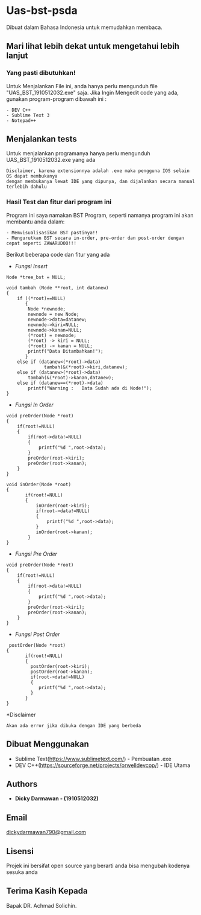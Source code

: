 # Uas-bst-psda
Dibuat dalam Bahasa Indonesia untuk memudahkan membaca.

## Mari lihat lebih dekat untuk mengetahui lebih lanjut

### Yang pasti dibutuhkan!
Untuk Menjalankan File ini, anda hanya perlu mengunduh file "UAS_BST_1910512032.exe" saja.
Jika Ingin Mengedit code yang ada, gunakan program-program dibawah ini :
```
- DEV C++
- Sublime Text 3
- Notepad++
```

## Menjalankan tests

Untuk menjalankan programanya hanya perlu mengunduh UAS_BST_1910512032.exe yang ada
```
Disclaimer, karena extensionnya adalah .exe maka pengguna IOS selain OS dapat membukanya
dengan membukanya lewat IDE yang dipunya, dan dijalankan secara manual terlebih dahulu
```

### Hasil Test dan fitur dari program ini

Program ini saya namakan BST Program, seperti namanya
program ini akan membantu anda dalam:

```
- Memvisualisasikan BST pastinya!!
- Mengurutkan BST secara in-order, pre-order dan post-order dengan cepat seperti ZAWARUDOO!!!
```

Berikut beberapa code dan fitur yang ada

- *Fungsi Insert*
```
Node *tree_bst = NULL;

void tambah (Node **root, int datanew)
{
    if ((*root)==NULL)
       {
        Node *newnode;
        newnode = new Node;
        newnode->data=datanew;
        newnode->kiri=NULL;
        newnode->kanan=NULL;
        (*root) = newnode;
        (*root) -> kiri = NULL;
        (*root) -> kanan = NULL;
        printf("Data Ditambahkan!");
       }
    else if (datanew<(*root)->data)
              tambah(&(*root)->kiri,datanew);
    else if (datanew>(*root)->data)
        tambah(&(*root)->kanan,datanew);
    else if (datanew==(*root)->data)
        printf("Warning :	Data Sudah ada di Node!");
}
```

- *Fungsi In Order*
```
void preOrder(Node *root)
{
    if(root!=NULL)
    {
        if(root->data!=NULL)
        {
            printf("%d ",root->data);
        }
        preOrder(root->kiri);
        preOrder(root->kanan);
    }
}

void inOrder(Node *root)
{
       if(root!=NULL)
       {
           inOrder(root->kiri);
           if(root->data!=NULL)
           {
               printf("%d ",root->data);
           }
           inOrder(root->kanan);
        }
}
```

- *Fungsi Pre Order*
```
void preOrder(Node *root)
{
    if(root!=NULL)
    {
        if(root->data!=NULL)
        {
            printf("%d ",root->data);
        }
        preOrder(root->kiri);
        preOrder(root->kanan);
    }
}

```

- *Fungsi Post Order*
```
 postOrder(Node *root)
{
       if(root!=NULL)
       {
         postOrder(root->kiri);
         postOrder(root->kanan);
         if(root->data!=NULL)
         {
            printf("%d ",root->data);
         }
       }
}
```

*Disclaimer
```
Akan ada error jika dibuka dengan IDE yang berbeda
```

## Dibuat Menggunakan

* Sublime Text(https://www.sublimetext.com/) - Pembuatan .exe
* DEV C++(https://sourceforge.net/projects/orwelldevcpp/) - IDE Utama


## Authors
* **Dicky Darmawan - (1910512032)** 
## Email
dickydarmawan790@gmail.com

## Lisensi
Projek ini bersifat open source yang berarti anda bisa mengubah kodenya sesuka anda

## Terima Kasih Kepada
Bapak DR. Achmad Solichin.
